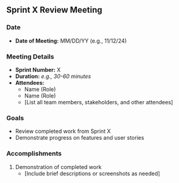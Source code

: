 ## Sprint X Review Meeting

### Date

- **Date of Meeting:** MM/DD/YY (e.g., 11/12/24)

### Meeting Details

- **Sprint Number:** X
- **Duration:** _e.g., 30-60 minutes_
- **Attendees:**
  - Name (Role)
  - Name (Role)
  - [List all team members, stakeholders, and other attendees]

### Goals

- Review completed work from Sprint X
- Demonstrate progress on features and user stories

### Accomplishments

1. Demonstration of completed work
   - [Include brief descriptions or screenshots as needed]
